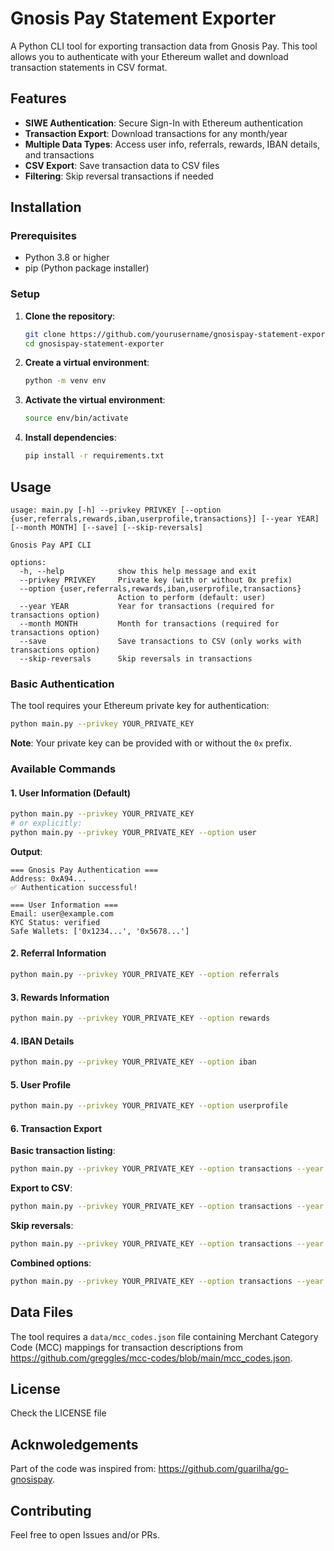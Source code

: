 # Gnosis Pay Statement Exporter

A Python CLI tool for exporting transaction data from Gnosis Pay. This tool allows you to authenticate with your Ethereum wallet and download transaction statements in CSV format.

## Features

- **SIWE Authentication**: Secure Sign-In with Ethereum authentication
- **Transaction Export**: Download transactions for any month/year
- **Multiple Data Types**: Access user info, referrals, rewards, IBAN details, and transactions
- **CSV Export**: Save transaction data to CSV files
- **Filtering**: Skip reversal transactions if needed

## Installation

### Prerequisites

- Python 3.8 or higher
- pip (Python package installer)

### Setup

1. **Clone the repository**:
   ```bash
   git clone https://github.com/yourusername/gnosispay-statement-exporter.git
   cd gnosispay-statement-exporter
   ```

2. **Create a virtual environment**:
   ```bash
   python -m venv env
   ```

3. **Activate the virtual environment**:
   ```bash
   source env/bin/activate
   ```

4. **Install dependencies**:
   ```bash
   pip install -r requirements.txt
   ```

## Usage

```
usage: main.py [-h] --privkey PRIVKEY [--option {user,referrals,rewards,iban,userprofile,transactions}] [--year YEAR] [--month MONTH] [--save] [--skip-reversals]

Gnosis Pay API CLI

options:
  -h, --help            show this help message and exit
  --privkey PRIVKEY     Private key (with or without 0x prefix)
  --option {user,referrals,rewards,iban,userprofile,transactions}
                        Action to perform (default: user)
  --year YEAR           Year for transactions (required for transactions option)
  --month MONTH         Month for transactions (required for transactions option)
  --save                Save transactions to CSV (only works with transactions option)
  --skip-reversals      Skip reversals in transactions
```

### Basic Authentication

The tool requires your Ethereum private key for authentication:

```bash
python main.py --privkey YOUR_PRIVATE_KEY
```

**Note**: Your private key can be provided with or without the `0x` prefix.

### Available Commands

#### 1. User Information (Default)
```bash
python main.py --privkey YOUR_PRIVATE_KEY
# or explicitly:
python main.py --privkey YOUR_PRIVATE_KEY --option user
```

**Output**:
```
=== Gnosis Pay Authentication ===
Address: 0xA94...
✅ Authentication successful!

=== User Information ===
Email: user@example.com
KYC Status: verified
Safe Wallets: ['0x1234...', '0x5678...']
```

#### 2. Referral Information
```bash
python main.py --privkey YOUR_PRIVATE_KEY --option referrals
```

#### 3. Rewards Information
```bash
python main.py --privkey YOUR_PRIVATE_KEY --option rewards
```

#### 4. IBAN Details
```bash
python main.py --privkey YOUR_PRIVATE_KEY --option iban
```

#### 5. User Profile
```bash
python main.py --privkey YOUR_PRIVATE_KEY --option userprofile
```

#### 6. Transaction Export

**Basic transaction listing**:
```bash
python main.py --privkey YOUR_PRIVATE_KEY --option transactions --year 2024 --month 8
```

**Export to CSV**:
```bash
python main.py --privkey YOUR_PRIVATE_KEY --option transactions --year 2024 --month 8 --save
```

**Skip reversals**:
```bash
python main.py --privkey YOUR_PRIVATE_KEY --option transactions --year 2024 --month 8 --skip-reversals
```

**Combined options**:
```bash
python main.py --privkey YOUR_PRIVATE_KEY --option transactions --year 2024 --month 8 --save --skip-reversals
```

## Data Files

The tool requires a `data/mcc_codes.json` file containing Merchant Category Code (MCC) mappings for transaction descriptions from https://github.com/greggles/mcc-codes/blob/main/mcc_codes.json.

## License

Check the LICENSE file

## Acknwoledgements

Part of the code was inspired from: https://github.com/guarilha/go-gnosispay.

## Contributing

Feel free to open Issues and/or PRs.